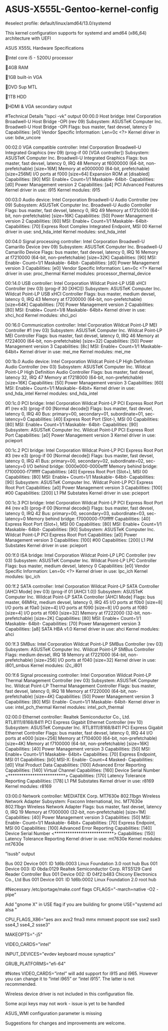 # ASUS-X555L-Gentoo-kernel-config

#eselect profile: default/linux/amd64/13.0/systemd

This kernel configuration supports for systemd and amd64 (x86_64) architecture with UEFI

ASUS X555L Hardware Specifications

Intel core i5 - 5200U processor

4GB RAM

1GB built-in VGA

DVD Sup MTL

1TB HDD

HDMI & VGA secondary output

#Technical Details
"lspci -vk" output
00:00.0 Host bridge: Intel Corporation Broadwell-U Host Bridge -OPI (rev 09)
	Subsystem: ASUSTeK Computer Inc. Broadwell-U Host Bridge -OPI
	Flags: bus master, fast devsel, latency 0
	Capabilities: [e0] Vendor Specific Information: Len=0c <?>
	Kernel driver in use: bdw_uncore

00:02.0 VGA compatible controller: Intel Corporation Broadwell-U Integrated Graphics (rev 09) (prog-if 00 [VGA controller])
	Subsystem: ASUSTeK Computer Inc. Broadwell-U Integrated Graphics
	Flags: bus master, fast devsel, latency 0, IRQ 48
	Memory at f6000000 (64-bit, non-prefetchable) [size=16M]
	Memory at e0000000 (64-bit, prefetchable) [size=256M]
	I/O ports at f000 [size=64]
	Expansion ROM at <unassigned> [disabled]
	Capabilities: [90] MSI: Enable+ Count=1/1 Maskable- 64bit-
	Capabilities: [d0] Power Management version 2
	Capabilities: [a4] PCI Advanced Features
	Kernel driver in use: i915
	Kernel modules: i915

00:03.0 Audio device: Intel Corporation Broadwell-U Audio Controller (rev 09)
	Subsystem: ASUSTeK Computer Inc. Broadwell-U Audio Controller
	Flags: bus master, fast devsel, latency 0, IRQ 49
	Memory at f721c000 (64-bit, non-prefetchable) [size=16K]
	Capabilities: [50] Power Management version 2
	Capabilities: [60] MSI: Enable+ Count=1/1 Maskable- 64bit-
	Capabilities: [70] Express Root Complex Integrated Endpoint, MSI 00
	Kernel driver in use: snd_hda_intel
	Kernel modules: snd_hda_intel

00:04.0 Signal processing controller: Intel Corporation Broadwell-U Camarillo Device (rev 09)
	Subsystem: ASUSTeK Computer Inc. Broadwell-U Camarillo Device
	Flags: bus master, fast devsel, latency 0, IRQ 16
	Memory at f7210000 (64-bit, non-prefetchable) [size=32K]
	Capabilities: [90] MSI: Enable- Count=1/1 Maskable- 64bit-
	Capabilities: [d0] Power Management version 3
	Capabilities: [e0] Vendor Specific Information: Len=0c <?>
	Kernel driver in use: proc_thermal
	Kernel modules: processor_thermal_device

00:14.0 USB controller: Intel Corporation Wildcat Point-LP USB xHCI Controller (rev 03) (prog-if 30 [XHCI])
	Subsystem: ASUSTeK Computer Inc. Wildcat Point-LP USB xHCI Controller
	Flags: bus master, medium devsel, latency 0, IRQ 43
	Memory at f7200000 (64-bit, non-prefetchable) [size=64K]
	Capabilities: [70] Power Management version 2
	Capabilities: [80] MSI: Enable+ Count=1/8 Maskable- 64bit+
	Kernel driver in use: xhci_hcd
	Kernel modules: xhci_pci

00:16.0 Communication controller: Intel Corporation Wildcat Point-LP MEI Controller #1 (rev 03)
	Subsystem: ASUSTeK Computer Inc. Wildcat Point-LP MEI Controller
	Flags: bus master, fast devsel, latency 0, IRQ 46
	Memory at f7224000 (64-bit, non-prefetchable) [size=32]
	Capabilities: [50] Power Management version 3
	Capabilities: [8c] MSI: Enable+ Count=1/1 Maskable- 64bit+
	Kernel driver in use: mei_me
	Kernel modules: mei_me

00:1b.0 Audio device: Intel Corporation Wildcat Point-LP High Definition Audio Controller (rev 03)
	Subsystem: ASUSTeK Computer Inc. Wildcat Point-LP High Definition Audio Controller
	Flags: bus master, fast devsel, latency 32, IRQ 47
	Memory at f7218000 (64-bit, non-prefetchable) [size=16K]
	Capabilities: [50] Power Management version 3
	Capabilities: [60] MSI: Enable+ Count=1/1 Maskable- 64bit+
	Kernel driver in use: snd_hda_intel
	Kernel modules: snd_hda_intel

00:1c.0 PCI bridge: Intel Corporation Wildcat Point-LP PCI Express Root Port #1 (rev e3) (prog-if 00 [Normal decode])
	Flags: bus master, fast devsel, latency 0, IRQ 40
	Bus: primary=00, secondary=01, subordinate=01, sec-latency=0
	Capabilities: [40] Express Root Port (Slot-), MSI 00
	Capabilities: [80] MSI: Enable+ Count=1/1 Maskable- 64bit-
	Capabilities: [90] Subsystem: ASUSTeK Computer Inc. Wildcat Point-LP PCI Express Root Port
	Capabilities: [a0] Power Management version 3
	Kernel driver in use: pcieport

00:1c.2 PCI bridge: Intel Corporation Wildcat Point-LP PCI Express Root Port #3 (rev e3) (prog-if 00 [Normal decode])
	Flags: bus master, fast devsel, latency 0, IRQ 41
	Bus: primary=00, secondary=02, subordinate=02, sec-latency=0
	I/O behind bridge: 0000e000-0000efff
	Memory behind bridge: f7100000-f71fffff
	Capabilities: [40] Express Root Port (Slot+), MSI 00
	Capabilities: [80] MSI: Enable+ Count=1/1 Maskable- 64bit-
	Capabilities: [90] Subsystem: ASUSTeK Computer Inc. Wildcat Point-LP PCI Express Root Port
	Capabilities: [a0] Power Management version 3
	Capabilities: [100] #00
	Capabilities: [200] L1 PM Substates
	Kernel driver in use: pcieport

00:1c.3 PCI bridge: Intel Corporation Wildcat Point-LP PCI Express Root Port #4 (rev e3) (prog-if 00 [Normal decode])
	Flags: bus master, fast devsel, latency 0, IRQ 42
	Bus: primary=00, secondary=03, subordinate=03, sec-latency=0
	Memory behind bridge: f7000000-f70fffff
	Capabilities: [40] Express Root Port (Slot+), MSI 00
	Capabilities: [80] MSI: Enable+ Count=1/1 Maskable- 64bit-
	Capabilities: [90] Subsystem: ASUSTeK Computer Inc. Wildcat Point-LP PCI Express Root Port
	Capabilities: [a0] Power Management version 3
	Capabilities: [100] #00
	Capabilities: [200] L1 PM Substates
	Kernel driver in use: pcieport

00:1f.0 ISA bridge: Intel Corporation Wildcat Point-LP LPC Controller (rev 03)
	Subsystem: ASUSTeK Computer Inc. Wildcat Point-LP LPC Controller
	Flags: bus master, medium devsel, latency 0
	Capabilities: [e0] Vendor Specific Information: Len=0c <?>
	Kernel driver in use: lpc_ich
	Kernel modules: lpc_ich

00:1f.2 SATA controller: Intel Corporation Wildcat Point-LP SATA Controller [AHCI Mode] (rev 03) (prog-if 01 [AHCI 1.0])
	Subsystem: ASUSTeK Computer Inc. Wildcat Point-LP SATA Controller [AHCI Mode]
	Flags: bus master, 66MHz, medium devsel, latency 0, IRQ 45
	I/O ports at f0b0 [size=8]
	I/O ports at f0a0 [size=4]
	I/O ports at f090 [size=8]
	I/O ports at f080 [size=4]
	I/O ports at f060 [size=32]
	Memory at f7222000 (32-bit, non-prefetchable) [size=2K]
	Capabilities: [80] MSI: Enable+ Count=1/1 Maskable- 64bit-
	Capabilities: [70] Power Management version 3
	Capabilities: [a8] SATA HBA v1.0
	Kernel driver in use: ahci
	Kernel modules: ahci

00:1f.3 SMBus: Intel Corporation Wildcat Point-LP SMBus Controller (rev 03)
	Subsystem: ASUSTeK Computer Inc. Wildcat Point-LP SMBus Controller
	Flags: medium devsel, IRQ 18
	Memory at f7221000 (64-bit, non-prefetchable) [size=256]
	I/O ports at f040 [size=32]
	Kernel driver in use: i801_smbus
	Kernel modules: i2c_i801

00:1f.6 Signal processing controller: Intel Corporation Wildcat Point-LP Thermal Management Controller (rev 03)
	Subsystem: ASUSTeK Computer Inc. Wildcat Point-LP Thermal Management Controller
	Flags: bus master, fast devsel, latency 0, IRQ 18
	Memory at f7220000 (64-bit, non-prefetchable) [size=4K]
	Capabilities: [50] Power Management version 3
	Capabilities: [80] MSI: Enable- Count=1/1 Maskable- 64bit-
	Kernel driver in use: intel_pch_thermal
	Kernel modules: intel_pch_thermal

02:00.0 Ethernet controller: Realtek Semiconductor Co., Ltd. RTL8111/8168/8411 PCI Express Gigabit Ethernet Controller (rev 10)
	Subsystem: ASUSTeK Computer Inc. RTL8111/8168/8411 PCI Express Gigabit Ethernet Controller
	Flags: bus master, fast devsel, latency 0, IRQ 44
	I/O ports at e000 [size=256]
	Memory at f7104000 (64-bit, non-prefetchable) [size=4K]
	Memory at f7100000 (64-bit, non-prefetchable) [size=16K]
	Capabilities: [40] Power Management version 3
	Capabilities: [50] MSI: Enable+ Count=1/1 Maskable- 64bit+
	Capabilities: [70] Express Endpoint, MSI 01
	Capabilities: [b0] MSI-X: Enable- Count=4 Masked-
	Capabilities: [d0] Vital Product Data
	Capabilities: [100] Advanced Error Reporting
	Capabilities: [140] Virtual Channel
	Capabilities: [160] Device Serial Number <**************************>
	Capabilities: [170] Latency Tolerance Reporting
	Capabilities: [178] L1 PM Substates
	Kernel driver in use: r8169
	Kernel modules: r8169

03:00.0 Network controller: MEDIATEK Corp. MT7630e 802.11bgn Wireless Network Adapter
	Subsystem: Foxconn International, Inc. MT7630e 802.11bgn Wireless Network Adapter
	Flags: bus master, fast devsel, latency 0, IRQ 19
	Memory at f7000000 (32-bit, non-prefetchable) [size=1M]
	Capabilities: [40] Power Management version 3
	Capabilities: [50] MSI: Enable- Count=1/1 Maskable- 64bit+
	Capabilities: [70] Express Endpoint, MSI 00
	Capabilities: [100] Advanced Error Reporting
	Capabilities: [140] Device Serial Number <***************************>
	Capabilities: [150] Latency Tolerance Reporting
	Kernel driver in use: mt7630e
	Kernel modules: mt7630e

"lsusb" output

Bus 002 Device 001: ID 1d6b:0003 Linux Foundation 3.0 root hub
Bus 001 Device 003: ID 0bda:0129 Realtek Semiconductor Corp. RTS5129 Card Reader Controller
Bus 001 Device 002: ID 04f2:b483 Chicony Electronics Co., Ltd 
Bus 001 Device 001: ID 1d6b:0002 Linux Foundation 2.0 root hub

#Necessary /etc/portage/make.conf flags
CFLAGS="-march=native -O2 -pipe"

Add "gnome X" in USE flag if you are building for gnome
USE="systemd acl alsa "

CPU_FLAGS_X86="aes avx avx2 fma3 mmx mmxext popcnt sse sse2 sse3 sse4_1 sse4_2 ssse3"

MAKEOPTS="-j5"

VIDEO_CARDS="intel"

INPUT_DEVICES="evdev keyboard mouse synaptics"

GRUB_PLATFORMS="efi-64"

#Notes
VIDEO_CARDS=”intel” will add support for i915 and i965. However you can change it to “intel i965” or “intel i915”. The latter is not recommended.

Wireless device driver is not included in this configuration file.

Some acpi keys may not work - issue is yet to be handled

ASUS_WMI configuration parameter is missing

Suggestions for changes and improvements are welcome.

